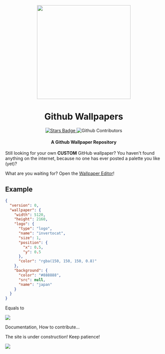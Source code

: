 <div align="center">
    <img src ="https://user-images.githubusercontent.com/55745404/125053887-e28c4000-e0a5-11eb-8085-9be40820bef4.png" width="300">
    <h1 align="center">Github Wallpapers</h1>
    <a href="https://github.com/Lucaffo/github-wallpapers/stargazers">
         <img src="https://img.shields.io/github/stars/Lucaffo/github-wallpapers" alt="Stars Badge"></img>
    </a>
    <img alt="Github Contributors" src="https://img.shields.io/github/contributors/Lucaffo/github-wallpapers"></img>

</div>
<div align="center">
    <h4> A Github Wallpaper Repository</h4>
</div>

Still looking for your own **CUSTOM** GitHub wallpaper? You haven't found anything on the internet, because no one has ever posted a palette you like (yet)?

What are you waiting for? Open the [Wallpaper Editor](https://lucaffo.github.io/github-wallpapers/)!

## Example
```json
{
  "version": 0,
  "wallpaper": {
    "width": 5120,
    "height": 2160,
    "logo": {
      "type": "logo",
      "name": "invertocat",
      "size": 1,
      "position": {
        "x": 0.5,
        "y": 0.5
      },
      "color": "rgba(150, 150, 150, 0.8)"
    },
    "background": {
      "color": "#888888",
      "src": null,
      "name": "japan"
    }
  }
}
```

Equals to

<img src="https://raw.githubusercontent.com/Lucaffo/github-wallpapers/main/static/examples/japan_example.png"/>

Documentation, How to contribute...

The site is under construction! Keep patience!

<img src="https://raw.githubusercontent.com/Lucaffo/github-wallpapers/main/static/octocats/manufactureto.png"/>